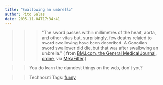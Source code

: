 ```yaml
---
title: "Swallowing an umbrella"
author: Pito Salas
date: 2005-11-04T17:34:41
---
```



>>

>>> "The sword passes within millimetres of the heart, aorta, and other vitals
but, surprisingly, few deaths related to sword swallowing have been described.
A Canadian sword swallower did die, but that was after swallowing an
umbrella." ( **from** [BMJ.com, the General Medical Journal,
online](<http://bmj.bmjjournals.com/cgi/content/full/331/7524/1080?ehom>), via
[MetaFilter](<http://www.metafilter.com/>).)

>>

>> You do learn the darndest things on the web, don't you?

>>

>> Technorati Tags: [funny](<http://www.technorati.com/tag/funny>)


